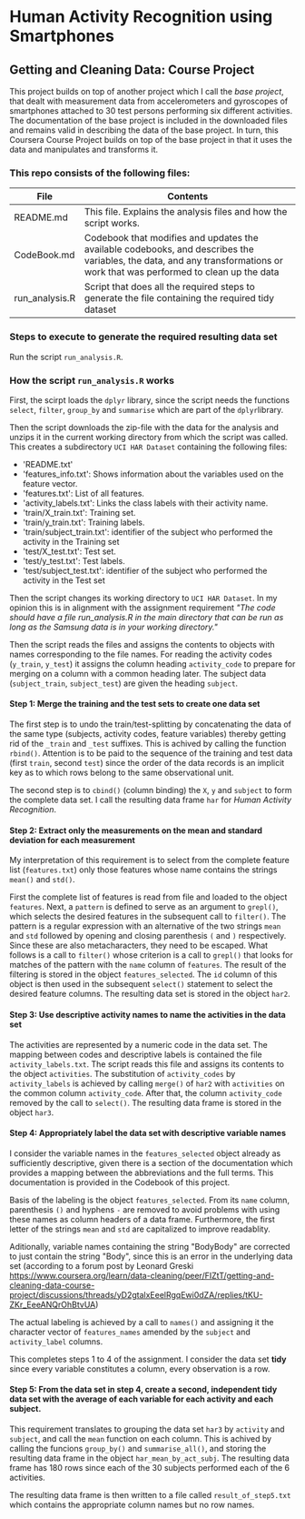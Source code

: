 # Human Activity Recognition using Smartphones
## Getting and Cleaning Data: Course Project
This project builds on top of another project which I call the *base project*, that dealt with measurement data from accelerometers and gyroscopes of smartphones attached to 30 test persons performing six different activities. The documentation of the base project is included in the downloaded files and remains valid in describing the data of the base project. In turn, this Coursera Course Project builds on top of the base project in that it uses the data and manipulates and transforms it.

### This repo consists of the following files:
File           | Contents
---------------|-----------------
README.md      | This file. Explains the analysis files and how the script works.
CodeBook.md    | Codebook that modifies and updates the available codebooks, and describes the variables, the data, and any transformations or work that was performed to clean up the data
run_analysis.R | Script that does all the required steps to generate the file containing the required tidy dataset

### Steps to execute to generate the required resulting data set
Run the script `run_analysis.R`.

### How the script `run_analysis.R` works
First, the scirpt loads the `dplyr` library, since the script needs the functions `select`, `filter`, `group_by` and `summarise` which are part of the `dplyr`library.

Then the script downloads the zip-file with the data for the analysis and unzips it in the current working directory from which the script was called. This creates a subdirectory `UCI HAR Dataset` containing the following files:

- 'README.txt'
- 'features_info.txt': Shows information about the variables used on the feature vector.
- 'features.txt': List of all features.
- 'activity_labels.txt': Links the class labels with their activity name.
- 'train/X_train.txt': Training set.
- 'train/y_train.txt': Training labels.
- 'train/subject_train.txt': identifier of the subject who performed the activity in the Training set
- 'test/X_test.txt': Test set.
- 'test/y_test.txt': Test labels.
- 'test/subject_test.txt': identifier of the subject who performed the activity in the Test set

Then the script changes its working directory to `UCI HAR Dataset`. In my opinion this is in alignment with the assignment requirement *"The code should have a file run_analysis.R in the main directory that can be run as long as the Samsung data is in your working directory."*

Then the script reads the files and assigns the contents to objects with names corresponding to the file names. For reading the activity codes (`y_train`, `y_test`) it assigns the column heading `activity_code` to prepare for merging on a column with a common heading later. The subject data (`subject_train`, `subject_test`) are given the heading `subject`.

#### Step 1: Merge the training and the test sets to create one data set
The first step is to undo the train/test-splitting by concatenating the data of the same type (subjects, activity codes, feature variables) thereby getting rid of the `_train` and `_test` suffixes. This is achived by calling the function `rbind()`. Attention is to be paid to the sequence of the training and test data (first `train`, second `test`) since the order of the data records is an implicit key as to which rows belong to the same observational unit.

The second step is to `cbind()` (column binding) the `X`, `y` and `subject` to form the complete data set. I call the resulting data frame `har` for *Human Activity Recognition*.

#### Step 2: Extract only the measurements on the mean and standard deviation for each measurement
My interpretation of this requirement is to select from the complete feature list (`features.txt`) only those features whose name contains the strings `mean()` and `std()`.

First the complete list of features is read from file and loaded to the object `features`. Next, a `pattern` is defined to serve as an argument to  `grepl()`, which selects the desired features in the subsequent call to `filter()`. The pattern is a regular expression with an alternative of the two strings `mean` and `std` followed by opening and closing parenthesis `(` and `)` respectively. Since these are also metacharacters, they need to be escaped. What follows is a call to `filter()` whose criterion is a call to `grepl()` that looks for matches of the pattern with the `name` column of `features`. The result of the filtering is stored in the object `features_selected`. The `id` column of this object is then used in the subsequent `select()` statement to select the desired feature columns. The resulting data set is stored in the object `har2`.

#### Step 3: Use descriptive activity names to name the activities in the data set
The activities are represented by a numeric code in the data set. The mapping between codes and descriptive labels is contained the file `activity_labels.txt`. The script reads this file and assigns its contents to the object `activities`. The substitution of `activity_codes` by `activity_labels` is achieved by calling `merge()` of `har2` with  `activities` on the common column `activity_code`. After that, the column `activity_code` removed by the call to `select()`. The resulting data frame is stored in the object `har3`.

#### Step 4: Appropriately label the data set with descriptive variable names
I consider the variable names in the `features_selected` object already as sufficiently descriptive, given there is a section of the documentation which provides a mapping between the abbreviations and the full terms. This documentation is provided in the Codebook of this project.

Basis of the labeling is the object `features_selected`. From its `name` column, parenthesis `()` and hyphens `-` are removed to avoid problems with using these names as column headers of a data frame. Furthermore, the first letter of the strings `mean` and `std` are capitalized to improve readablity.

Aditionally, variable names containing the string "BodyBody" are corrected to just contain the string "Body", since this is an error in the underlying data set (according to a forum post by Leonard Greski
https://www.coursera.org/learn/data-cleaning/peer/FIZtT/getting-and-cleaning-data-course-project/discussions/threads/yD2gtalxEeelRgqEwi0dZA/replies/tKU-ZKr_EeeANQrOhBtvUA)

The actual labeling is achieved by a call to `names()` and assigning it the character vector of `features_names` amended by the `subject` and `activity_label` columns.

This completes steps 1 to 4 of the assignment. I consider the data set **tidy** since every variable constitutes a column, every observation is a row.

#### Step 5: From the data set in step 4, create a second, independent tidy data set with the average of each variable for each activity and each subject.
This requirement translates to grouping the data set `har3` by `activity` and `subject`, and call the `mean` function on each column. This is achived by calling the funcions `group_by()` and `summarise_all()`, and storing the resulting data frame in the object `har_mean_by_act_subj`. The resulting data frame has 180 rows since each of the 30 subjects performed each of the 6 activities.

The resulting data frame is then written to a file called `result_of_step5.txt` which contains the appropriate column names but no row names.